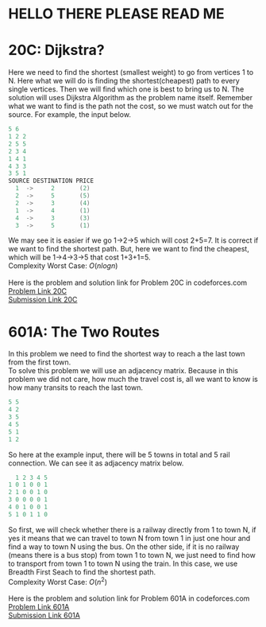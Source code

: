 # HELLO THERE PLEASE READ ME

# 20C: Dijkstra?
Here we need to find the shortest (smallest weight) to go from vertices 1 to N. Here what we will do is finding the shortest(cheapest) path to every single vertices. Then we will find which one is best to bring us to N. The solution will uses Dijkstra Algorithm as the problem name itself. Remember what we want to find is the path not the cost, so we must watch out for the source. For example, the input below. <br>
```Java
5 6
1 2 2
2 5 5
2 3 4
1 4 1
4 3 3
3 5 1
SOURCE DESTINATION PRICE
  1  ->     2       (2)
  2  ->     5       (5)
  2  ->     3       (4)
  1  ->     4       (1)
  4  ->     3       (3)
  3  ->     5       (1)
```
We may see it is easier if we go 1->2->5 which will cost 2+5=7. It is correct if we want to find the shortest path. But, here we want to find the cheapest, which will be 1->4->3->5 that cost 1+3+1=5. <br>
Complexity Worst Case: *O*(*nlogn*)<br>
<br>
Here is the problem and solution link for Problem 20C in codeforces.com <br>
[Problem Link 20C](http://codeforces.com/problemset/problem/20/C) <br>
[Submission Link 20C](http://codeforces.com/contest/20/submission/45652999) <br>

# 601A: The Two Routes
In this problem we need to find the shortest way to reach a the last town from the first town. <br>
To solve this problem we will use an adjacency matrix. Because in this problem we did not care, how much the travel cost is, all we want to know is how many transits to reach the last town. <br>
```Java
5 5
4 2
3 5
4 5
5 1
1 2
```
So here at the example input, there will be 5 towns in total and 5 rail connection. We can see it as adjacency matrix below.
```Java
  1 2 3 4 5
1 0 1 0 0 1
2 1 0 0 1 0
3 0 0 0 0 1
4 0 1 0 0 1
5 1 0 1 1 0
```
So first, we will check whether there is a railway directly from 1 to town N, if yes it means that we can travel to town N from town 1 in just one hour and find a way to town N using the bus. On the other side, if it is no railway (means there is a bus stop) from town 1 to town N, we just need to find how to transport from town 1 to town N using the train. In this case, we use Breadth First Seach to find the shortest path. <br>
Complexity Worst Case: *O*(*n*<sup>2</sup>)<br>
<br>
Here is the problem and solution link for Problem 601A in codeforces.com <br>
[Problem Link 601A](http://codeforces.com/problemset/problem/601/A) <br>
[Submission Link 601A](http://codeforces.com/contest/601/submission/45582762) <br>
